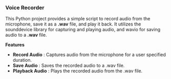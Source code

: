 ### Voice Recorder
This Python project provides a simple script to record audio from the microphone, save it as a **.wav** file, and play it back. It utilizes the sounddevice library for capturing and playing audio, and wavio for saving audio to a **.wav** file.<br>

**Features**
- **Record Audio** : Captures audio from the microphone for a user specified duration.
- **Save Audio** : Saves the recorded audio to a .wav file.
- **Playback Audio** : Plays the recorded audio from the .wav file.


